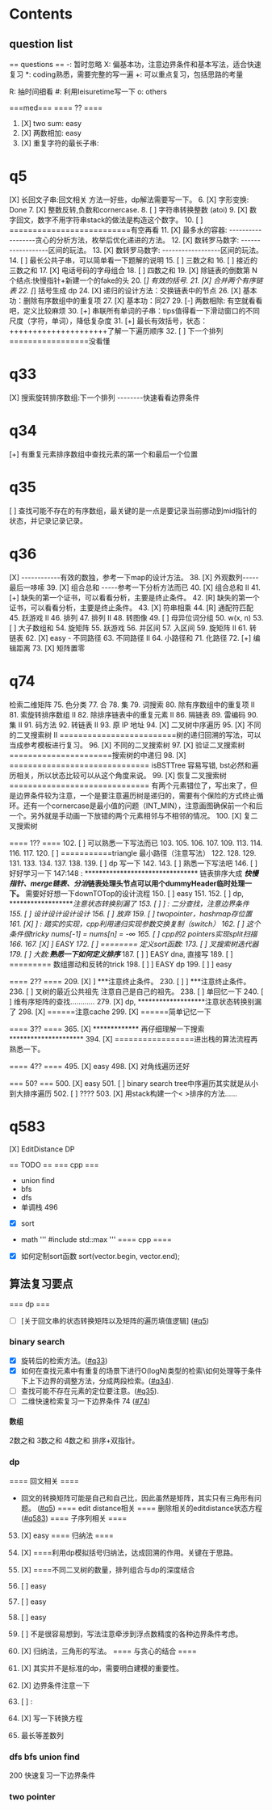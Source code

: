 # Contents

## question list ##

== questions ==
-: 暂时忽略
X: 偏基本功，注意边界条件和基本写法，适合快速复习
*: coding熟悉，需要完整的写一遍
+: 可以重点复习，包括思路的考量

R: 抽时间细看
#: 利用leisuretime写一下
o: others

===med===
==== ?? ====
1. [X] two sum: easy
2. [X] 两数相加: easy
3. [X] 重复字符的最长子串:
# q5
[X] 长回文子串:回文相关 方法一好些，dp解法需要写一下。
6. [X] 字形变换: Done
7. [X] 整数反转,负数和cornercase.
8. [ ]  字符串转换整数 (atoi)
9. [X]  数字回文，数字不用字符串stack的做法是构造这个数字。
10. [ ]  ==========================有空再看
11. [X] 最多水的容器: ------------------贪心的分析方法，枚举后优化递进的方法。
12. [X] 数转罗马数字: ------------------区间的玩法。
13. [X] 数转罗马数字: ------------------区间的玩法。
14. [ ] 最长公共子串，可以简单看一下题解的说明
15. [ ] 三数之和
16. [ ] 接近的三数之和
17. [X] 电话号码的字母组合
18. [ ] 四数之和
19. [X] 除链表的倒数第 N 个结点:快慢指针+新建一个的fake的头
20. [*] 有效的括号.
21. [X] 合并两个有序链表
22. [*] 括号生成 dp
24. [X] 递归的设计方法：交换链表中的节点
26. [X] 基本功：删除有序数组中的重复项
27. [X] 基本功：同27
29. [-] 两数相除: 有空就看看吧，定义比较麻烦
30. [+] 串联所有单词的子串：tips值得看一下滑动窗口的不同尺度（字符，单词），降低复杂度
31. [+] 最长有效括号，状态：+++++++++++++++++++++了解一下遍历顺序
32. [ ] 下一个排列 =================没看懂
# q33
[X] 搜索旋转排序数组:下一个排列 --------快速看看边界条件
# q34
[+] 有重复元素排序数组中查找元素的第一个和最后一个位置
# q35
[ ] 查找可能不存在的有序数组，最关键的是一点是要记录当前挪动到mid指针的状态，并记录记录记录。
# q36
[X] ------------有效的数独，参考一下map的设计方法。
38. [X] 外观数列-----最后一哆嗦
39. [X] 组合总和 -----参考一下分析方法而已
40. [X] 组合总和 II
41. [+] 缺失的第一个证书，可以看看分析，主要是终止条件。
42. [R] 缺失的第一个证书，可以看看分析，主要是终止条件。
43. [X] 符串相乘
44. [R] 通配符匹配
45. 跃游戏 II
46. 排列
47. 排列 II
48. 转图像
49. [ ] 母异位词分组
50. w(x, n)
53. [ ] 大子数组和
54. 旋矩阵
55. 跃游戏
56. 并区间
57. 入区间
59. 旋矩阵 II
61. 转链表
62. [X] easy - 不同路径
63. 不同路径 II
64. 小路径和
71. 化路径
72. [+] 编辑距离
73. [X] 矩阵置零
# q74
检索二维矩阵
75. 色分类
77. 合
78. 集
79. 词搜索
80. 除有序数组中的重复项 II
81. 索旋转排序数组 II
82. 除排序链表中的重复元素 II
86. 隔链表
89. 雷编码
90. 集 II
91. 码方法
92. 转链表 II
93. 原 IP 地址
94. [X] 二叉树中序遍历
95. [X] 不同的二叉搜索树 II =========================树的递归回溯的写法，可以当成参考模板进行复习。
96. [X] 不同的二叉搜索树
97. [X] 验证二叉搜索树 ======================搜索树的中递归
98. [X] ============================== isBSTTree 容易写错, bst必然和遍历相关，所以状态比较可以从这个角度来说。
99. [X] 恢复二叉搜索树============================== 有两个元素错位了，写出来了，但是边界条件较为注意，一个是要注意遍历树是递归的，需要有个保险的方式终止循环。还有一个cornercase是最小值的问题（INT_MIN），注意画图确保前一个和后一个。另外就是手动画一下放错的两个元素相邻与不相邻的情况。
100. [X] 复二叉搜索树

==== 1?? ====
102. [ ] 可以熟悉一下写法而已
103.
105.
106.
107.
109.
113.
114.
116.
117.
120. [ ] ===========triangle 最小路径（注意写法）
122.
128.
129.
131.
133.
134.
137.
138.
139. [ ] dp 写一下
142.
143. [ ] 熟悉一下写法吧
146. [ ] 好好学习一下
147:148 : ******************************** 链表排序大成 *********快慢指针、merge链表、分治***链表处理头节点可以用个dummyHeader临时处理一下。****** 需要好好想一下downTOTop的设计流程
150. [ ] easy
151.
152. [ ] dp, *******************注意状态转换别漏了
153. [ ] ] : 二分查找，注意边界条件
155. [ ] 设计设计设计设计
156. [ ] 放弃
159. [ ] twopointer，hashmap存位置
161. [X] ] : 踏实的实现，cpp利用递归实现参数交换复制（switch）
162. [ ] 这个条件很tricky nums[-1] = nums[n] = -∞
165. [ ] cpp的2 pointers实现split扫描
166.
167. [X] ] EASY
172. [ ] ======== 定义sort函数:
173. [ ] 叉搜索树迭代器
179. [ ] 大数:******熟悉一下如何定义排序*******
187. [ ] ] EASY dna, 直接写
189. [ ] ========= 数组挪动和反转的trick
198. [ ] ] EASY dp
199. [ ] ] easy

==== 2?? ====
209. [X] ] ***注意终止条件。
230. [ ] ] ***注意终止条件。
236. [ ] 叉树的最近公共祖先  注意自己是自己的祖先。
238. [ ] 单回忆一下
240. [ ] 维有序矩阵的查找…………
279. [X] dp, *******************注意状态转换别漏了
298. [X] ======注意cache
299. [X] ======简单记忆一下

==== 3?? ====
365. [X] ************* 再仔细理解一下搜索 *********************
394. [X] =================进出栈的算法流程再熟悉一下。


==== 4?? ====
495. [X] easy
498. [X] 对角线遍历还好

=== 50? ===
500. [X] easy
501. [ ] binary search tree中序遍历其实就是从小到大排序遍历
502. [ ]  ????
503. [X] 用stack构建一个< >排序的方法......
# q583
[X] EditDistance DP

== TODO ==
=== cpp ===
* union find
* bfs
* dfs
* 单调栈 496
* [X] sort

* math
'''
#include <algorithm>
std::max
'''
==== cpp ====
* [X] 如何定制sort函数 sort(vector<?>.begin, vector<?>.end);

## 算法复习要点 ##
=== dp ===
* [ ] [关于回文串的状态转换矩阵以及矩阵的遍历填值逻辑] ([#q5](#q5))

### binary search ###
* [X] 旋转后的检索方法。([#q33](#q33))
* [X] 如何在查找元素中有重复的场景下进行O(logN)类型的检索\如何处理等于条件下上下边界的调整方法，分成两段检索。([#q34](#q34)).
* [ ] 查找可能不存在元素的定位要注意。([#q35](#q35)).
* [ ] 二维快速检索复习一下边界条件 74 ([#74](#74))

#### 数组 ####

2数之和
3数之和
4数之和
排序+双指针。

### dp ###
==== 回文相关 ====
* 回文的转换矩阵可能是自己和自己比，因此虽然是矩阵，其实只有三角形有问题。 ([#q5](#q5))
==== edit distance相关 ====
删除相关的editdistance状态方程 ([#q583](#q583))
==== 子序列相关 ====
53. [X] easy
==== 归纳法 ====
22. [X] ====利用dp模拟括号归纳法，达成回溯的作用。关键在于思路。
96. [X] ====不同二叉树的数量，排列组合与dp的深度结合
62. [ ] easy
63. [ ] easy
64. [ ] easy
279. [ ] 不是很容易想到，写法注意牵涉到浮点数精度的各种边界条件考虑。
120. [X] 归纳法，三角形的写法。
==== 与贪心的结合 ====
45. [X] 其实并不是标准的dp，需要明白建模的重要性。
55. [X] 边界条件注意一下


53. [ ] :
97. [X] 写一下转换方程
1027. 最长等差数列

### dfs bfs union find ###
200 快速复习一下边界条件

### two pointer ###

